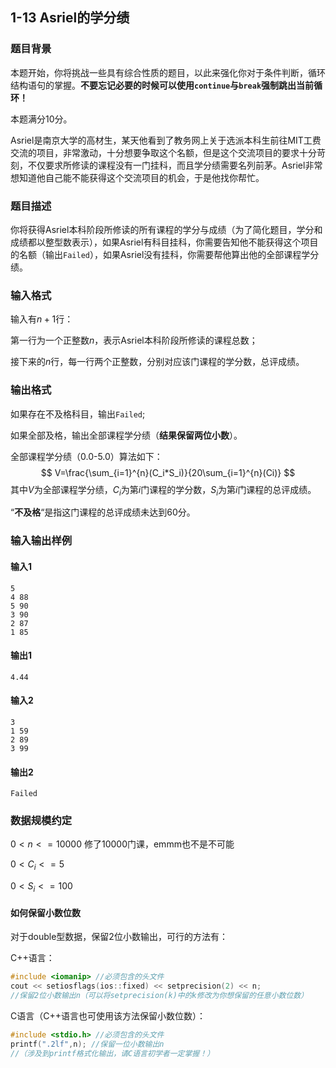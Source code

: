 ## 1-13 Asriel的学分绩

### 题目背景

本题开始，你将挑战一些具有综合性质的题目，以此来强化你对于条件判断，循环结构语句的掌握。**不要忘记必要的时候可以使用`continue`与`break`强制跳出当前循环！**

本题满分10分。

Asriel是南京大学的高材生，某天他看到了教务网上关于选派本科生前往MIT工费交流的项目，非常激动，十分想要争取这个名额，但是这个交流项目的要求十分苛刻，不仅要求所修读的课程没有一门挂科，而且学分绩需要名列前茅。Asriel非常想知道他自己能不能获得这个交流项目的机会，于是他找你帮忙。

### 题目描述

你将获得Asriel本科阶段所修读的所有课程的学分与成绩（为了简化题目，学分和成绩都以整型数表示），如果Asriel有科目挂科，你需要告知他不能获得这个项目的名额（输出`Failed`），如果Asriel没有挂科，你需要帮他算出他的全部课程学分绩。

### 输入格式

输入有$n+1$行：

第一行为一个正整数$n$，表示Asriel本科阶段所修读的课程总数；

接下来的$n$行，每一行两个正整数，分别对应该门课程的学分数，总评成绩。

### 输出格式

如果存在不及格科目，输出`Failed`;

如果全部及格，输出全部课程学分绩（**结果保留两位小数**）。

全部课程学分绩（0.0-5.0）算法如下：
$$
V=\frac{\sum_{i=1}^{n}(C_i*S_i)}{20\sum_{i=1}^{n}(Ci)}
$$
其中$V$为全部课程学分绩，$C_i$为第$i$门课程的学分数，$S_i$为第$i$门课程的总评成绩。

“**不及格**“是指这门课程的总评成绩未达到60分。

### 输入输出样例

#### 输入1

```
5
4 88
5 90
3 90
2 87
1 85
```

#### 输出1

```
4.44
```

#### 输入2

```
3
1 59
2 89
3 99
```

#### 输出2

```
Failed
```

### 数据规模约定

$0<n<=10000$  修了10000门课，emmm也不是不可能

$0<C_i<=5$

$0<S_i<=100$

#### 如何保留小数位数

对于double型数据，保留2位小数输出，可行的方法有：

C++语言：

```c++
#include <iomanip> //必须包含的头文件
cout << setiosflags(ios::fixed) << setprecision(2) << n;
//保留2位小数输出n（可以将setprecision(k)中的k修改为你想保留的任意小数位数）
```

C语言（C++语言也可使用该方法保留小数位数）：

```c
#include <stdio.h> //必须包含的头文件
printf(".2lf",n); //保留一位小数输出n
//（涉及到printf格式化输出，请C语言初学者一定掌握！）
```

